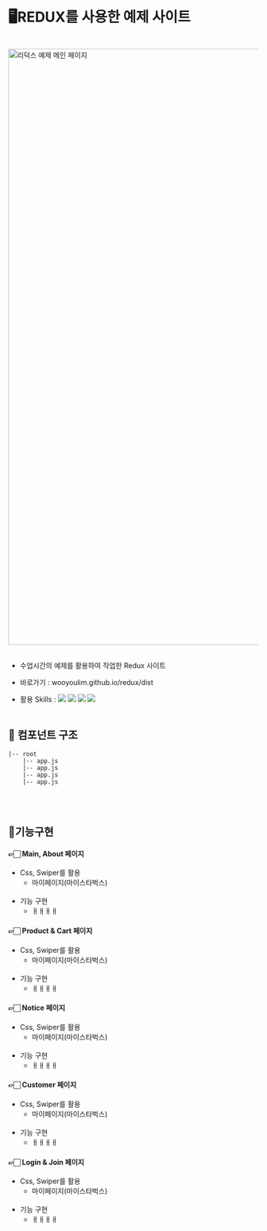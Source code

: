 # 🖥️REDUX를 사용한 예제 사이트

<br>

<img width="1200" alt="리덕스 예제 메인 페이지" src="https://github.com/Wooyoulim/redux/assets/168395738/b9937ea4-26d5-41cb-9f4e-9ce5328129d4">

<br>
<br>

- 수업시간의 예제를 활용하여 작업한 Redux 사이트
- 바로가기 : wooyoulim.github.io/redux/dist

- 활용 Skills : <img src="https://img.shields.io/badge/HTML5-E34F26?style=flat&logo=HTML5&logoColor=white" /> <img src="https://img.shields.io/badge/CSS3-1572B6?style=flat&logo=CSS3&logoColor=white" /> <img src="https://img.shields.io/badge/JavaScript-F7DF1E?style=flat&logo=JavaScript&logoColor=white" /> <img src="https://img.shields.io/badge/React-61DAFB?style=flat&logo=React&logoColor=white" />
  <br>
  <br>

## 👣 컴포넌트 구조

    |-- root
        |-- app.js
        |-- app.js
        |-- app.js
        |-- app.js


 <br>
  <br>

## 📢기능구현

#### 👉🏻 Main, About 페이지

- Css, Swiper를 활용
  - 마이페이지(마이스타벅스)
    <br>
    <br>
- 기능 구현
  - ㅐㅐㅐㅐ

 #### 👉🏻 Product & Cart 페이지

- Css, Swiper를 활용
  - 마이페이지(마이스타벅스)
    <br>
    <br>
- 기능 구현
  - ㅐㅐㅐㅐ

 #### 👉🏻 Notice 페이지

- Css, Swiper를 활용
  - 마이페이지(마이스타벅스)
    <br>
    <br>
- 기능 구현
  - ㅐㅐㅐㅐ
 
 #### 👉🏻 Customer 페이지

- Css, Swiper를 활용
  - 마이페이지(마이스타벅스)
    <br>
    <br>
- 기능 구현
  - ㅐㅐㅐㅐ

 #### 👉🏻 Login & Join 페이지

- Css, Swiper를 활용
  - 마이페이지(마이스타벅스)
    <br>
    <br>
- 기능 구현
  - ㅐㅐㅐㅐ
 
    
    

